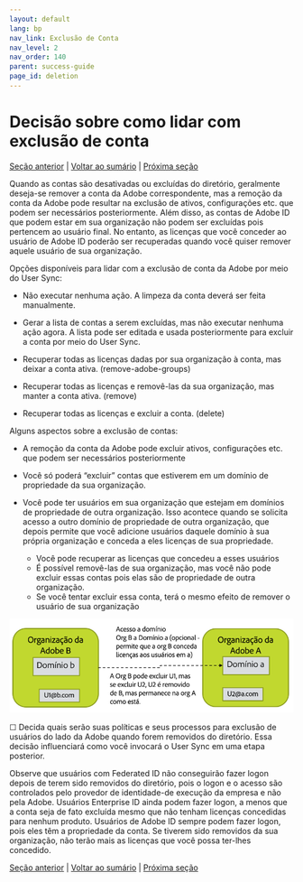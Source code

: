 ```yaml
---
layout: default
lang: bp
nav_link: Exclusão de Conta
nav_level: 2
nav_order: 140
parent: success-guide
page_id: deletion
---
```


# Decisão sobre como lidar com exclusão de conta

[Seção anterior](layout_products.md) \| [Voltar ao sumário](index.md) \|  [Próxima seção](setup_adobeio.md)


Quando as contas são desativadas ou excluídas do diretório, geralmente deseja-se remover a conta da Adobe correspondente, mas a remoção da conta da Adobe pode resultar na exclusão de ativos, configurações etc. que podem ser necessários posteriormente.  Além disso, as contas de Adobe ID que podem estar em sua organização não podem ser excluídas pois pertencem ao usuário final.  No entanto, as licenças que você conceder ao usuário de Adobe ID poderão ser recuperadas quando você quiser remover aquele usuário de sua organização.


Opções disponíveis para lidar com a exclusão de conta da Adobe por meio do User Sync:

  - Não executar nenhuma ação.  A limpeza da conta deverá ser feita manualmente.

  - Gerar a lista de contas a serem excluídas, mas não executar nenhuma ação agora.  A lista pode ser editada e usada posteriormente para excluir a conta por meio do User Sync.

  - Recuperar todas as licenças dadas por sua organização à conta, mas deixar a conta ativa. (remove-adobe-groups)

  - Recuperar todas as licenças e removê-las da sua organização, mas manter a conta ativa.  (remove)

  - Recuperar todas as licenças e excluir a conta.  (delete)


Alguns aspectos sobre a exclusão de contas:

  - A remoção da conta da Adobe pode excluir ativos, configurações etc. que podem ser necessários posteriormente
 
  - Você só poderá “excluir” contas que estiverem em um domínio de propriedade da sua organização.
  - Você pode ter usuários em sua organização que estejam em domínios de propriedade de outra organização.  Isso acontece quando se solicita acesso a outro domínio de propriedade de outra organização, que depois permite que você adicione usuários daquele domínio à sua própria organização e conceda a eles licenças de sua propriedade.
    - Você pode recuperar as licenças que concedeu a esses usuários
    - É possível removê-las de sua organização, mas você não pode excluir essas contas pois elas são de propriedade de outra organização.
    - Se você tentar excluir essa conta, terá o mesmo efeito de remover o usuário de sua organização

![orgs](images/decide_deletion_multi_org.png)

&#9744; Decida quais serão suas políticas e seus processos para exclusão de usuários do lado da Adobe quando forem removidos do diretório.  Essa decisão influenciará como você invocará o User Sync em uma etapa posterior.

Observe que usuários com Federated ID não conseguirão fazer logon depois de terem sido removidos do diretório, pois o logon e o acesso são controlados pelo provedor de identidade-de execução da empresa e não pela Adobe.  Usuários Enterprise ID ainda podem fazer logon, a menos que a conta seja de fato excluída mesmo que não tenham licenças concedidas para nenhum produto.  Usuários de Adobe ID sempre podem fazer logon, pois eles têm a propriedade da conta.  Se tiverem sido removidos da sua organização, não terão mais as licenças que você possa ter-lhes concedido.


[Seção anterior](layout_products.md) \| [Voltar ao sumário](index.md) \|  [Próxima seção](setup_adobeio.md)

